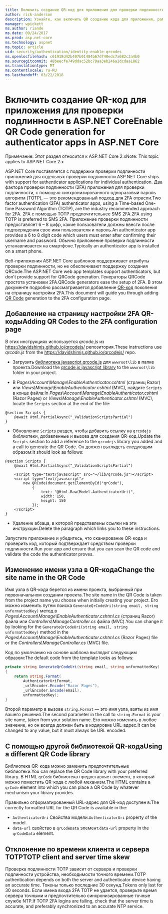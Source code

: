 ```yaml
---
title: Включить создание QR-код для приложения для проверки подлинности в ASP.NET Core
author: rick-anderson
description: Узнайте, как включить QR создание кода для приложения, работающие с ASP.NET Core двухфакторной проверки подлинности для проверки подлинности.
manager: wpickett
ms.author: riande
ms.date: 09/24/2017
ms.prod: asp.net-core
ms.technology: aspnet
ms.topic: article
uid: security/authentication/identity-enable-qrcodes
ms.openlocfilehash: c61918d42b407b01484b67d740edc7a682c3a4b0
ms.sourcegitcommit: 48beecfe749ddac52bc79aa3eb246a2dcdaa1862
ms.translationtype: MT
ms.contentlocale: ru-RU
ms.lasthandoff: 03/22/2018
---
```

# <a name="enable-qr-code-generation-for-authenticator-apps-in-aspnet-core"></a><span data-ttu-id="09af8-103">Включить создание QR-код для приложения для проверки подлинности в ASP.NET Core</span><span class="sxs-lookup"><span data-stu-id="09af8-103">Enable QR Code generation for authenticator apps in ASP.NET Core</span></span>

<span data-ttu-id="09af8-104">Примечание: Этот раздел относится к ASP.NET Core 2.x</span><span class="sxs-lookup"><span data-stu-id="09af8-104">Note: This topic applies to ASP.NET Core 2.x</span></span>

<span data-ttu-id="09af8-105">ASP.NET Core поставляется с поддержки проверки подлинности приложений для отдельных проверки подлинности.</span><span class="sxs-lookup"><span data-stu-id="09af8-105">ASP.NET Core ships with support for authenticator applications for individual authentication.</span></span> <span data-ttu-id="09af8-106">Два фактора проверки подлинности (2FA) приложения для проверки подлинности, с помощью синхронизированного одноразовый пароль алгоритм (TOTP), — это рекомендованный подход для 2FA отрасли.</span><span class="sxs-lookup"><span data-stu-id="09af8-106">Two factor authentication (2FA) authenticator apps, using a Time-based One-time Password Algorithm (TOTP), are the industry recommended approach for 2FA.</span></span> <span data-ttu-id="09af8-107">2FA с помощью TOTP предпочтительнее SMS 2FA.</span><span class="sxs-lookup"><span data-stu-id="09af8-107">2FA using TOTP is preferred to SMS 2FA.</span></span> <span data-ttu-id="09af8-108">Приложение проверки подлинности предоставляет 6 – 8 цифр, какие пользователи должны ввести после подтверждения свое имя пользователя и пароль.</span><span class="sxs-lookup"><span data-stu-id="09af8-108">An authenticator app provides a 6 to 8 digit code which users must enter after confirming their username and password.</span></span> <span data-ttu-id="09af8-109">Обычно приложение проверки подлинности устанавливается на смартфоне.</span><span class="sxs-lookup"><span data-stu-id="09af8-109">Typically an authenticator app is installed on a smart phone.</span></span>

<span data-ttu-id="09af8-110">Веб-приложения ASP.NET Core шаблонов поддерживает атрибуты проверки подлинности, но не обеспечивают поддержку создания QRCode.</span><span class="sxs-lookup"><span data-stu-id="09af8-110">The ASP.NET Core web app templates support authenticators, but don't provide support for QRCode generation.</span></span> <span data-ttu-id="09af8-111">Генераторы QRCode простота установки 2FA.</span><span class="sxs-lookup"><span data-stu-id="09af8-111">QRCode generators ease the setup of 2FA.</span></span> <span data-ttu-id="09af8-112">В этом документе подробно рассматривается добавление [QR-код](https://wikipedia.org/wiki/QR_code) поколения на страницу настройки 2FA.</span><span class="sxs-lookup"><span data-stu-id="09af8-112">This document will guide you through adding [QR Code](https://wikipedia.org/wiki/QR_code) generation to the 2FA configuration page.</span></span>

## <a name="adding-qr-codes-to-the-2fa-configuration-page"></a><span data-ttu-id="09af8-113">Добавление на страницу настройки 2FA QR-коды</span><span class="sxs-lookup"><span data-stu-id="09af8-113">Adding QR Codes to the 2FA configuration page</span></span>

<span data-ttu-id="09af8-114">В этих инструкциях используется *qrcode.js* из https://davidshimjs.github.io/qrcodejs/ репозитория.</span><span class="sxs-lookup"><span data-stu-id="09af8-114">These instructions use *qrcode.js* from the https://davidshimjs.github.io/qrcodejs/ repo.</span></span>

* <span data-ttu-id="09af8-115">Загрузить [библиотека javascript qrcode.js](https://davidshimjs.github.io/qrcodejs/) для `wwwroot\lib` в папке проекта.</span><span class="sxs-lookup"><span data-stu-id="09af8-115">Download the [qrcode.js javascript library](https://davidshimjs.github.io/qrcodejs/) to the `wwwroot\lib` folder in your project.</span></span>

* <span data-ttu-id="09af8-116">В *Pages\Account\Manage\EnableAuthenticator.cshtml* (страниц Razor) или *Views\Manage\EnableAuthenticator.cshtml* (MVC), найдите `Scripts` в конце файла:</span><span class="sxs-lookup"><span data-stu-id="09af8-116">In *Pages\Account\Manage\EnableAuthenticator.cshtml* (Razor Pages) or *Views\Manage\EnableAuthenticator.cshtml* (MVC), locate the `Scripts` section at the end of the file:</span></span>

```cshtml
@section Scripts {
    @await Html.PartialAsync("_ValidationScriptsPartial")
}
```

* <span data-ttu-id="09af8-117">Обновление `Scripts` раздел, чтобы добавить ссылку на `qrcodejs` библиотеки, добавленные и вызова для создания QR-код.</span><span class="sxs-lookup"><span data-stu-id="09af8-117">Update the `Scripts` section to add a reference to the `qrcodejs` library you added and a call to generate the QR Code.</span></span> <span data-ttu-id="09af8-118">Он должен выглядеть следующим образом:</span><span class="sxs-lookup"><span data-stu-id="09af8-118">It should look as follows:</span></span>

```cshtml
@section Scripts {
    @await Html.PartialAsync("_ValidationScriptsPartial")

    <script type="text/javascript" src="~/lib/qrcode.js"></script>
    <script type="text/javascript">
        new QRCode(document.getElementById("qrCode"),
            {
                text: "@Html.Raw(Model.AuthenticatorUri)",
                width: 150,
                height: 150
            });
    </script>
}
```

* <span data-ttu-id="09af8-119">Удаление абзаца, в которой представлены ссылки на эти инструкции.</span><span class="sxs-lookup"><span data-stu-id="09af8-119">Delete the paragraph which links you to these instructions.</span></span>

<span data-ttu-id="09af8-120">Запустите приложение и убедитесь, что сканирование QR-кода и проверить код, который подтверждает средством проверки подлинности.</span><span class="sxs-lookup"><span data-stu-id="09af8-120">Run your app and ensure that you can scan the QR code and validate the code the authenticator proves.</span></span>

## <a name="change-the-site-name-in-the-qr-code"></a><span data-ttu-id="09af8-121">Изменение имени узла в QR-кода</span><span class="sxs-lookup"><span data-stu-id="09af8-121">Change the site name in the QR Code</span></span>

<span data-ttu-id="09af8-122">Имя узла в QR-кода берется из имени проекта, выбранный при первоначальном создании проекта.</span><span class="sxs-lookup"><span data-stu-id="09af8-122">The site name in the QR Code is taken from the project name you choose when initially creating your project.</span></span> <span data-ttu-id="09af8-123">Его можно изменить путем поиска `GenerateQrCodeUri(string email, string unformattedKey)` метод в *Pages\Account\Manage\EnableAuthenticator.cshtml.cs* (страниц Razor) файла или *Controllers\ManageController.cs* файла (MVC).</span><span class="sxs-lookup"><span data-stu-id="09af8-123">You can change it by looking for the `GenerateQrCodeUri(string email, string unformattedKey)` method in the *Pages\Account\Manage\EnableAuthenticator.cshtml.cs* (Razor Pages) file or the *Controllers\ManageController.cs* (MVC) file.</span></span> 

<span data-ttu-id="09af8-124">Код по умолчанию на основе шаблона выглядит следующим образом:</span><span class="sxs-lookup"><span data-stu-id="09af8-124">The default code from the template looks as follows:</span></span>

```c#
private string GenerateQrCodeUri(string email, string unformattedKey)
{
    return string.Format(
        AuthenicatorUriFormat,
        _urlEncoder.Encode("Razor Pages"),
        _urlEncoder.Encode(email),
        unformattedKey);
}
```

<span data-ttu-id="09af8-125">Второй параметр в вызове `string.Format` — это имя узла, взяты из имя вашего решения.</span><span class="sxs-lookup"><span data-stu-id="09af8-125">The second parameter in the call to `string.Format` is your site name, taken from your solution name.</span></span> <span data-ttu-id="09af8-126">Его можно изменить в любое значение, но он всегда должен быть в кодировке URL-адрес.</span><span class="sxs-lookup"><span data-stu-id="09af8-126">It can be changed to any value, but it must always be URL encoded.</span></span>

## <a name="using-a-different-qr-code-library"></a><span data-ttu-id="09af8-127">С помощью другой библиотекой QR-кода</span><span class="sxs-lookup"><span data-stu-id="09af8-127">Using a different QR Code library</span></span>

<span data-ttu-id="09af8-128">Библиотека QR-кода можно заменить предпочтительные библиотеки.</span><span class="sxs-lookup"><span data-stu-id="09af8-128">You can replace the QR Code library with your preferred library.</span></span> <span data-ttu-id="09af8-129">В HTML `qrCode` библиотека предоставляет элемент, в который можно поместить QR-кода с любой механизм.</span><span class="sxs-lookup"><span data-stu-id="09af8-129">The HTML contains a `qrCode` element into which you can place a QR Code by whatever mechanism your library provides.</span></span>

<span data-ttu-id="09af8-130">Правильно отформатированный URL-адрес для QR-код доступен в:</span><span class="sxs-lookup"><span data-stu-id="09af8-130">The correctly formatted URL for the QR Code is available in the:</span></span>

* <span data-ttu-id="09af8-131">`AuthenticatorUri` Свойства модели.</span><span class="sxs-lookup"><span data-stu-id="09af8-131">`AuthenticatorUri` property of the model.</span></span>
* <span data-ttu-id="09af8-132">`data-url` свойство в `qrCodeData` элемент.</span><span class="sxs-lookup"><span data-stu-id="09af8-132">`data-url` property in the `qrCodeData` element.</span></span> 

## <a name="totp-client-and-server-time-skew"></a><span data-ttu-id="09af8-133">Отклонение по времени клиента и сервера TOTP</span><span class="sxs-lookup"><span data-stu-id="09af8-133">TOTP client and server time skew</span></span>

<span data-ttu-id="09af8-134">Проверка подлинности TOTP зависит от сервера и проверки подлинности устройства, необходимости точного времени.</span><span class="sxs-lookup"><span data-stu-id="09af8-134">TOTP authentication depends on both the server and authenticator device having an accurate time.</span></span> <span data-ttu-id="09af8-135">Токены только последние 30 секунд.</span><span class="sxs-lookup"><span data-stu-id="09af8-135">Tokens only last for 30 seconds.</span></span> <span data-ttu-id="09af8-136">Если имена входа 2FA TOTP не удается, проверьте время сервера точными и предпочтительно синхронизированные точные службе NTP.</span><span class="sxs-lookup"><span data-stu-id="09af8-136">If TOTP 2FA logins are failing, check that the server time is accurate, and preferably synchronized to an accurate NTP service.</span></span>
